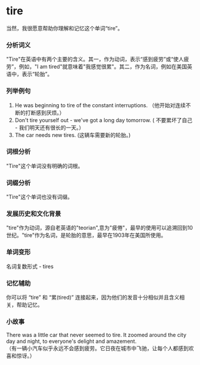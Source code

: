 # tire

当然，我很愿意帮助你理解和记忆这个单词“tire”。

  

### 分析词义

  

"Tire"在英语中有两个主要的含义。其一，作为动词，表示“感到疲劳”或“使人疲劳”，例如，"I am tired"就意味着"我感觉很累"。其二，作为名词，例如在美国英语中，表示“轮胎”。

  

### 列举例句

  

1.  He was beginning to tire of the constant interruptions. （他开始对连续不断的打断感到厌烦。）
2.  Don't tire yourself out - we've got a long day tomorrow. ( 不要累坏了自己 - 我们明天还有很长的一天。）
3.  The car needs new tires. (这辆车需要新的轮胎。)

  

### 词根分析

  

"Tire"这个单词没有明确的词根。

  

### 词缀分析

  

"Tire"这个单词也没有词缀。

  

### 发展历史和文化背景

  

"tire"作为动词，源自老英语的"teorian",意为"疲倦"，最早的使用可以追溯回到10世纪。"tire"作为名词，是轮胎的意思，最早在1903年在美国所使用。

  

### 单词变形

  

名词复数形式 - tires

  

### 记忆辅助

  

你可以将 “tire” 和 “累(tired)” 连接起来，因为他们的发音十分相似并且含义相关，帮助记忆。

  

### 小故事

  

There was a little car that never seemed to tire. It zoomed around the city day and night, to everyone's delight and amazement.  
（有一辆小汽车似乎永远不会感到疲劳。它日夜在城市中飞驰，让每个人都感到欢喜和惊讶。）
